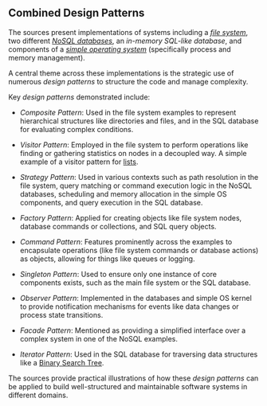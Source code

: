 
## Combined Design Patterns

The sources present implementations of systems including a *[file system](./fs/)*,
two different *[NoSQL databases](./db/)*, an *in-memory SQL-like database*, and
components of a *[simple operating system](./os/)* (specifically process and memory
management).

A central theme across these implementations is the strategic use of numerous
*design patterns* to structure the code and manage complexity.

Key *design patterns* demonstrated include:

- *Composite Pattern*: Used in the file system examples to represent hierarchical
  structures like directories and files, and in the SQL database for evaluating
  complex conditions.

- *Visitor Pattern*: Employed in the file system to perform operations like
  finding or gathering statistics on nodes in a decoupled way. A simple
  example of a visitor pattern for [lists](./../../data/listvisitor/).

- *Strategy Pattern*: Used in various contexts such as path resolution in the
  file system, query matching or command execution logic in the NoSQL databases,
  scheduling and memory allocation in the simple OS components, and query execution
  in the SQL database.

- *Factory Pattern*: Applied for creating objects like file system nodes, database
  commands or collections, and SQL query objects.
 
- *Command Pattern*: Features prominently across the examples to encapsulate operations
  (like file system commands or database actions) as objects, allowing for things like
  queues or logging.
- *Singleton Pattern*: Used to ensure only one instance of core components exists,
  such as the main file system or the SQL database.

- *Observer Pattern*: Implemented in the databases and simple OS kernel to provide
  notification mechanisms for events like data changes or process state transitions.

- *Facade Pattern*: Mentioned as providing a simplified interface over a complex system
  in one of the NoSQL examples.

- *Iterator Pattern*: Used in the SQL database for traversing data structures like a
  [Binary Search Tree](./../../data/).

The sources provide practical illustrations of how these *design patterns* can be applied
to build well-structured and maintainable software systems in different domains.
